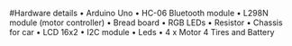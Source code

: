 #Hardware details
•	Arduino Uno
•	HC-06 Bluetooth module
•	L298N module (motor controller)
•	Bread board
•	RGB LEDs
•	Resistor
•	Chassis for car
•	LCD 16x2
•	I2C module
•	Leds
•	4 x Motor 4 Tires and Battery
